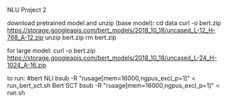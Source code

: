 NLU Project 2

download pretrained model and unzip (base model):
cd data
curl -o bert.zip https://storage.googleapis.com/bert_models/2018_10_18/uncased_L-12_H-768_A-12.zip
unzip bert.zip
rm bert.zip

for large model:
curl -o bert.zip https://storage.googleapis.com/bert_models/2018_10_18/uncased_L-24_H-1024_A-16.zip

to run:
#bert NLI
bsub -R "rusage[mem=16000,ngpus_excl_p=1]" < run_bert_sct.sh
Bert SCT
bsub -R "rusage[mem=16000,ngpus_excl_p=1]" < run.sh